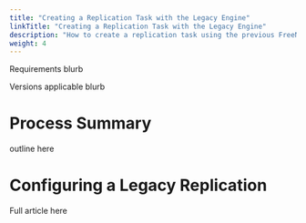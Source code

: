 ```yaml
---
title: "Creating a Replication Task with the Legacy Engine"
linkTitle: "Creating a Replication Task with the Legacy Engine"
description: "How to create a replication task using the previous FreeNAS/TrueNAS 11.2 replication engine"
weight: 4
---
```


Requirements blurb

Versions applicable blurb

# Process Summary

outline here

# Configuring a Legacy Replication

Full article here